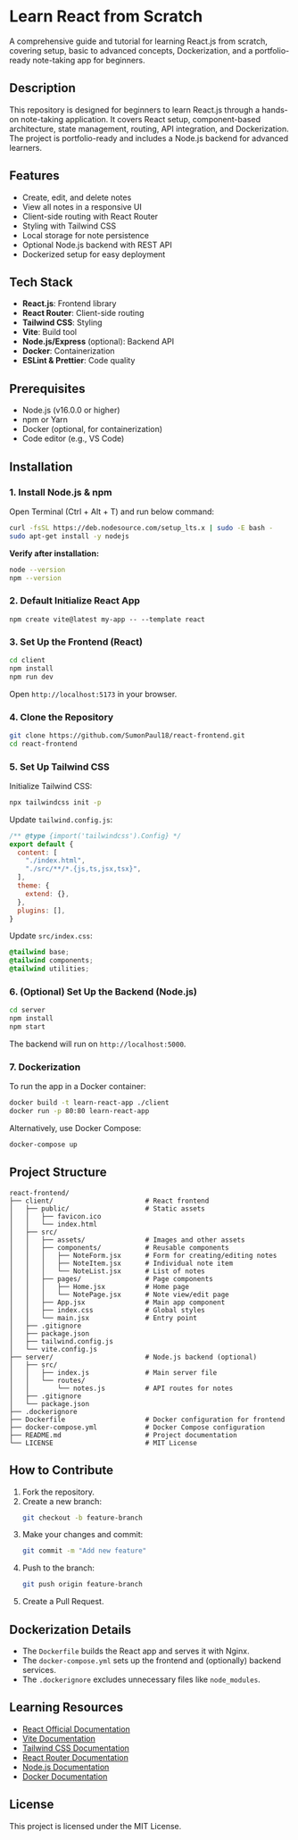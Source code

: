 # Learn React from Scratch

A comprehensive guide and tutorial for learning React.js from scratch, covering setup, basic to advanced concepts, Dockerization, and a portfolio-ready note-taking app for beginners.

## Description
This repository is designed for beginners to learn React.js through a hands-on note-taking application. It covers React setup, component-based architecture, state management, routing, API integration, and Dockerization. The project is portfolio-ready and includes a Node.js backend for advanced learners.

## Features
- Create, edit, and delete notes
- View all notes in a responsive UI
- Client-side routing with React Router
- Styling with Tailwind CSS
- Local storage for note persistence
- Optional Node.js backend with REST API
- Dockerized setup for easy deployment

## Tech Stack
- **React.js**: Frontend library
- **React Router**: Client-side routing
- **Tailwind CSS**: Styling
- **Vite**: Build tool
- **Node.js/Express** (optional): Backend API
- **Docker**: Containerization
- **ESLint & Prettier**: Code quality

## Prerequisites
- Node.js (v16.0.0 or higher)
- npm or Yarn
- Docker (optional, for containerization)
- Code editor (e.g., VS Code)

## Installation

### 1. Install Node.js & npm
Open Terminal (Ctrl + Alt + T) and run below command:
```bash
curl -fsSL https://deb.nodesource.com/setup_lts.x | sudo -E bash -
sudo apt-get install -y nodejs
```
**Verify after installation:**
```bash
node --version
npm --version
```
### 2. Default Initialize React App
```
npm create vite@latest my-app -- --template react
```
### 3. Set Up the Frontend (React)
```bash
cd client
npm install
npm run dev
```
Open `http://localhost:5173` in your browser.

### 4. Clone the Repository
```bash
git clone https://github.com/SumonPaul18/react-frontend.git
cd react-frontend
```
### 5. Set Up Tailwind CSS
Initialize Tailwind CSS:
```bash
npx tailwindcss init -p
```

Update `tailwind.config.js`:
```javascript
/** @type {import('tailwindcss').Config} */
export default {
  content: [
    "./index.html",
    "./src/**/*.{js,ts,jsx,tsx}",
  ],
  theme: {
    extend: {},
  },
  plugins: [],
}
```

Update `src/index.css`:
```css
@tailwind base;
@tailwind components;
@tailwind utilities;
```

### 6. (Optional) Set Up the Backend (Node.js)
```bash
cd server
npm install
npm start
```
The backend will run on `http://localhost:5000`.

### 7. Dockerization
To run the app in a Docker container:
```bash
docker build -t learn-react-app ./client
docker run -p 80:80 learn-react-app
```

Alternatively, use Docker Compose:
```bash
docker-compose up
```

## Project Structure
```
react-frontend/
├── client/                       # React frontend
│   ├── public/                   # Static assets
│   │   ├── favicon.ico
│   │   └── index.html
│   ├── src/
│   │   ├── assets/               # Images and other assets
│   │   ├── components/           # Reusable components
│   │   │   ├── NoteForm.jsx      # Form for creating/editing notes
│   │   │   ├── NoteItem.jsx      # Individual note item
│   │   │   └── NoteList.jsx      # List of notes
│   │   ├── pages/                # Page components
│   │   │   ├── Home.jsx          # Home page
│   │   │   └── NotePage.jsx      # Note view/edit page
│   │   ├── App.jsx               # Main app component
│   │   ├── index.css             # Global styles
│   │   └── main.jsx              # Entry point
│   ├── .gitignore
│   ├── package.json
│   ├── tailwind.config.js
│   └── vite.config.js
├── server/                       # Node.js backend (optional)
│   ├── src/
│   │   ├── index.js              # Main server file
│   │   └── routes/
│   │       └── notes.js          # API routes for notes
│   ├── .gitignore
│   └── package.json
├── .dockerignore
├── Dockerfile                    # Docker configuration for frontend
├── docker-compose.yml            # Docker Compose configuration
├── README.md                     # Project documentation
└── LICENSE                       # MIT License
```

## How to Contribute
1. Fork the repository.
2. Create a new branch:
   ```bash
   git checkout -b feature-branch
   ```
3. Make your changes and commit:
   ```bash
   git commit -m "Add new feature"
   ```
4. Push to the branch:
   ```bash
   git push origin feature-branch
   ```
5. Create a Pull Request.

## Dockerization Details
- The `Dockerfile` builds the React app and serves it with Nginx.
- The `docker-compose.yml` sets up the frontend and (optionally) backend services.
- The `.dockerignore` excludes unnecessary files like `node_modules`.

## Learning Resources
- [React Official Documentation](https://react.dev)
- [Vite Documentation](https://vitejs.dev)
- [Tailwind CSS Documentation](https://tailwindcss.com)
- [React Router Documentation](https://reactrouter.com)
- [Node.js Documentation](https://nodejs.org)
- [Docker Documentation](https://docs.docker.com)

## License
This project is licensed under the MIT License.
